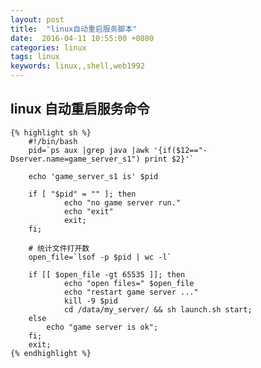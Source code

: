 ```yaml
---
layout: post
title:  "linux自动重启服务脚本"
date:  2016-04-11 10:55:00 +0800
categories: linux
tags: linux
keywords: linux,,shell,web1992
---
```


linux 自动重启服务命令
---
	{% highlight sh %}
		#!/bin/bash
        pid=`ps aux |grep java |awk '{if($12=="-Dserver.name=game_server_s1") print $2}'`

        echo 'game_server_s1 is' $pid

        if [ "$pid" = "" ]; then
                echo "no game server run."
                echo "exit"
                exit;
        fi;
		
		# 统计文件打开数
        open_file=`lsof -p $pid | wc -l`

        if [[ $open_file -gt 65535 ]]; then
                echo "open files=" $open_file
                echo "restart game server ..."
                kill -9 $pid
                cd /data/my_server/ && sh launch.sh start;
        else
			echo "game server is ok";
		fi;
		exit;
	{% endhighlight %}
